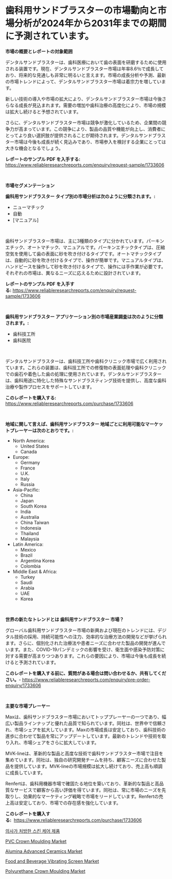 <p><h1>歯科用サンドブラスターの市場動向と市場分析が2024年から2031年までの期間に予測されています。</h1></p><p><strong>市場の概要とレポートの対象範囲</strong></p>
<p><p>デンタルサンドブラスターは、歯科医療において歯の表面を研磨するために使用される装置です。現在、デンタルサンドブラスター市場は年率8.6％で成長しており、将来的な見通しも非常に明るいと言えます。市場の成長分析や予測、最新の市場トレンドによって、デンタルサンドブラスター市場は着宗力を増しています。</p><p>新しい技術の導入や市場の拡大により、デンタルサンドブラスター市場は今後さらなる成長が見込まれます。需要の増加や歯科治療の高度化により、市場の規模は拡大し続けると予想されています。</p><p>さらに、デンタルサンドブラスター市場は競争が激化しているため、企業間の競争力が高まっています。この競争により、製品の品質や機能が向上し、消費者にとってより良い選択肢が提供されることが期待されます。デンタルサンドブラスター市場は今後も成長が続く見込みであり、市場参入を検討する企業にとっては大きな機会となるでしょう。</p></p>
<p><strong>レポートのサンプル PDF を入手する:</strong> <a href="https://www.reliableresearchreports.com/enquiry/request-sample/1733606">https://www.reliableresearchreports.com/enquiry/request-sample/1733606</a></p>
<p>&nbsp;</p>
<p><strong>市場セグメンテーション</strong></p>
<p><strong>歯科用サンドブラスター タイプ別の市場分析は次のように分類されます。:</strong></p>
<p><ul><li>ニューマチック</li><li>自動</li><li>[マニュアル]</li></ul></p>
<p>&nbsp;</p>
<p><p>歯科サンドブラスター市場は、主に3種類のタイプに分かれています。パーキンエチック、オートマチック、マニュアルです。パーキンエチックタイプは、圧縮空気を使用して歯の表面に砂を吹き付けるタイプです。オートマチックタイプは、自動的に砂を吹き付けるタイプで、操作が簡単です。マニュアルタイプは、ハンドピースを操作して砂を吹き付けるタイプで、操作には手作業が必要です。それぞれの市場は、異なるニーズに応えるために設計されています。</p></p>
<p><strong>レポートのサンプル PDF を入手する:</strong>&nbsp;<a href="https://www.reliableresearchreports.com/enquiry/request-sample/1733606">https://www.reliableresearchreports.com/enquiry/request-sample/1733606</a></p>
<p>&nbsp;</p>
<p><strong> 歯科用サンドブラスター アプリケーション別の市場産業調査は次のように分類されます。:</strong></p>
<p><ul><li>歯科技工所</li><li>歯科医院</li></ul></p>
<p>&nbsp;</p>
<p><p>デンタルサンドブラスターは、歯科技工所や歯科クリニック市場で広く利用されています。これらの装置は、歯科技工所での修復物の表面処理や歯科クリニックでの歯石や着色した歯の処理に使用されています。デンタルサンドブラスターは、歯科用途に特化した特殊なサンドブラスティング技術を提供し、高度な歯科治療や製作プロセスをサポートしています。</p></p>
<p><strong>このレポートを購入する:</strong>&nbsp; <a href="https://www.reliableresearchreports.com/purchase/1733606">https://www.reliableresearchreports.com/purchase/1733606</a></p>
<p>&nbsp;</p>
<p><strong>地域に関して言えば、歯科用サンドブラスター 地域ごとに利用可能なマーケットプレーヤーは次のとおりです。:</strong></p>
<p><ul>
    <li>
        North America:
        <ul>
            <li>United States</li>
            <li>Canada</li>
        </ul>
    </li>
    <li>
        Europe:
        <ul>
            <li>Germany</li>
            <li>France</li>
            <li>U.K.</li>
            <li>Italy</li>
            <li>Russia</li>
        </ul>
    </li>
    <li>
        Asia-Pacific:
        <ul>
            <li>China</li>
            <li>Japan</li>
            <li>South Korea</li>
            <li>India</li>
            <li>Australia</li>
            <li>China Taiwan</li>
            <li>Indonesia</li>
            <li>Thailand</li>
            <li>Malaysia</li>
        </ul>
    </li>
    <li>
        Latin America:
        <ul>
            <li>Mexico</li>
            <li>Brazil</li>
            <li>Argentina Korea</li>
            <li>Colombia</li>
        </ul>
    </li>
    <li>
        Middle East & Africa:
        <ul>
            <li>Turkey</li>
            <li>Saudi</li>
            <li>Arabia</li>
            <li>UAE</li>
            <li>Korea</li>
        </ul>
    </li>
    </ul></p>
<p>&nbsp;</p>
<p><strong>世界の新たなトレンドとは 歯科用サンドブラスター 市場？</strong></p>
<p><p>グローバル歯科用サンドブラスター市場の新興および現在のトレンドには、デジタル技術の採用、持続可能性への注力、効率的な治療方法の開発などが挙げられます。さらに、個別化された治療法や患者ニーズに合わせた製品の開発が進んでいます。また、COVID-19パンデミックの影響を受け、衛生面や感染予防対策に対する需要が高まりつつあります。これらの要因により、市場は今後も成長を続けると予測されています。</p></p>
<p><strong>このレポートを購入する前に、質問がある場合は問い合わせるか、共有してください。</strong>- <a href="https://www.reliableresearchreports.com/enquiry/pre-order-enquiry/1733606">https://www.reliableresearchreports.com/enquiry/pre-order-enquiry/1733606</a></p>
<p>&nbsp;</p>
<p><strong>主要な市場プレーヤー</strong></p>
<p><p>Maxは、歯科サンドブラスター市場においてトッププレーヤーの一つであり、幅広い製品ラインナップと優れた品質で知られています。同社は、世界中で信頼され、市場シェアを拡大しています。Maxの市場成長は安定しており、歯科技術の進歩に合わせて製品を常にアップデートしています。最新のトレンドや技術を取り入れ、市場シェアをさらに拡大しています。</p><p>MVK-lineは、革新的な製品と高度な技術で歯科サンドブラスター市場で注目を集めています。同社は、独自の研究開発チームを持ち、顧客ニーズに合わせた製品を提供しています。MVK-lineの市場規模は拡大し続けており、売上高も順調に成長しています。</p><p>Renfertは、歯科用機器市場で確固たる地位を築いており、革新的な製品と高品質なサービスで顧客から高い評価を得ています。同社は、常に市場のニーズを先取りし、効果的なマーケティング戦略で市場をリードしています。Renfertの売上高は安定しており、市場での存在感を強化しています。</p></p>
<p><strong>このレポートを購入する:</strong>&nbsp;&nbsp;<a href="https://www.reliableresearchreports.com/purchase/1733606">https://www.reliableresearchreports.com/purchase/1733606</a></p>
<p><p><a href="https://medium.com/@lucilehilll2023/%EC%9D%98%EC%82%AC%EA%B0%80-%ED%8C%90%EB%A7%A4%ED%95%98%EB%8A%94-%ED%94%BC%EB%B6%80-%EA%B4%80%EB%A6%AC-%EC%A0%9C%ED%92%88-%EC%8B%9C%EC%9E%A5-%EC%8B%9C%EC%9E%A5-cagr-%EC%8B%9C%EC%9E%A5-%EB%8F%99%ED%96%A5-%EB%B0%8F-%EC%84%B1%EC%9E%A5-%EC%A0%84%EB%9E%B5%EC%97%90-%EB%8C%80%ED%95%9C-%ED%86%B5%EC%B0%B0%EB%A0%A5-45c90d888dad">의사가 처방한 스킨 케어 제품</a></p><p><a href="https://view.publitas.com/reportprime-1/pvc-crown-moulding-market-growth-market-trends-covid-19-impact-and-forecasts-for-period-from-2024-2031/">PVC Crown Moulding Market</a></p><p><a href="https://skillful-vermicelli-b89.notion.site/Alumina-Advanced-Ceramics-Market-Size-Evaluating-its-Market-Trends-Growth-and-Projections-2024--87e2772af8314225b5637246af16db6c">Alumina Advanced Ceramics Market</a></p><p><a href="https://eight-handstand-8fb.notion.site/Food-and-Beverage-Vibrating-Screen-Market-Size-Global-Industry-Overview-Market-Segmentation-and-Fo-1da9f6a5b204461b8d70622c996ff848">Food and Beverage Vibrating Screen Market</a></p><p><a href="https://view.publitas.com/reportprime-1/global-polyurethane-crown-moulding-market-by-types-applications-and-major-players-with-regional-growth-rate-analysis-and-development-situation-from-2024-to-2031/">Polyurethane Crown Moulding Market</a></p></p>